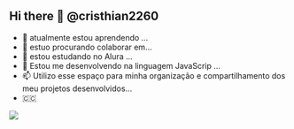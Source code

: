 ## Hi there 👋 @cristhian2260
- 🌱 atualmente estou aprendendo ...
- 🤞 estuo procurando colaborar em...
- 📖 estou estudando no Alura ...
- 💬 Estou me desenvolvendo na linguagem JavaScrip ...
- 📫 Utilizo esse espaço para minha organização e compartilhamento dos meu projetos desenvolvidos...
-  🇨🇨

![](https://media0.giphy.com/media/v1.Y2lkPTc5MGI3NjExaW04c3RmY24wdG80c3NncG1ub2Zld2Zxdm9mcGdwbHdjYnc4c2Z3ayZlcD12MV9pbnRlcm5hbF9naWZfYnlfaWQmY3Q9Zw/yoJC2GnSClbPOkV0eA/giphy.webp)
